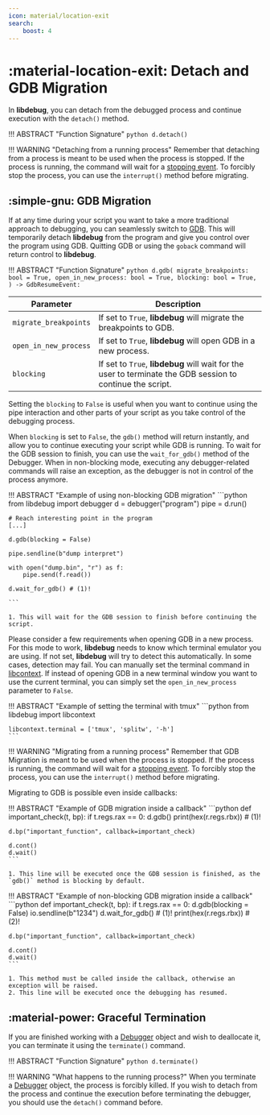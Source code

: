 ```yaml
---
icon: material/location-exit
search:
    boost: 4
---
```

# :material-location-exit: Detach and GDB Migration

In **libdebug**, you can detach from the debugged process and continue execution with the `detach()` method.

!!! ABSTRACT "Function Signature"
    ```python
    d.detach()
    ```

!!! WARNING "Detaching from a running process"
    Remember that detaching from a process is meant to be used when the process is stopped. If the process is running, the command will wait for a [stopping event](../../stopping_events/stopping_events). To forcibly stop the process, you can use the `interrupt()` method before migrating.

## :simple-gnu: GDB Migration
If at any time during your script you want to take a more traditional approach to debugging, you can seamlessly switch to [GDB](https://www.sourceware.org/gdb/). This will temporarily detach **libdebug** from the program and give you control over the program using GDB. Quitting GDB or using the `goback` command will return control to **libdebug**. 

!!! ABSTRACT "Function Signature"
    ```python
    d.gdb(
        migrate_breakpoints: bool = True,
        open_in_new_process: bool = True,
        blocking: bool = True,
    ) -> GdbResumeEvent:
    ```

| Parameter | Description |
| --- | --- |
| `migrate_breakpoints` | If set to `True`, **libdebug** will migrate the breakpoints to GDB. |
| `open_in_new_process` | If set to `True`, **libdebug** will open GDB in a new process. |
| `blocking` | If set to `True`, **libdebug** will wait for the user to terminate the GDB session to continue the script. |

Setting the `blocking` to `False` is useful when you want to continue using the pipe interaction and other parts of your script as you take control of the debugging process.

When `blocking` is set to `False`, the `gdb()` method will return instantly, and allow you to continue executing your script while GDB is running.
To wait for the GDB session to finish, you can use the `wait_for_gdb()` method of the Debugger.
When in non-blocking mode, executing any debugger-related commands will raise an exception, as the debugger is not in control of the process anymore.

!!! ABSTRACT "Example of using non-blocking GDB migration"
    ```python
    from libdebug import debugger
    d = debugger("program")
    pipe = d.run()

    # Reach interesting point in the program
    [...]

    d.gdb(blocking = False)

    pipe.sendline(b"dump interpret")

    with open("dump.bin", "r") as f:
        pipe.send(f.read())

    d.wait_for_gdb() # (1)!

    ```
    
    1. This will wait for the GDB session to finish before continuing the script.

Please consider a few requirements when opening GDB in a new process. For this mode to work, **libdebug** needs to know which terminal emulator you are using. If not set, **libdebug** will try to detect this automatically. In some cases, detection may fail. You can manually set the terminal command in [libcontext](../../from_pydoc/generated/utils/libcontext). If instead of opening GDB in a new terminal window you want to use the current terminal, you can simply set the `open_in_new_process` parameter to `False`.

!!! ABSTRACT "Example of setting the terminal with tmux"
    ```python
    from libdebug import libcontext

    libcontext.terminal = ['tmux', 'splitw', '-h']
    ```

!!! WARNING "Migrating from a running process"
    Remember that GDB Migration is meant to be used when the process is stopped. If the process is running, the command will wait for a [stopping event](../../stopping_events/stopping_events). To forcibly stop the process, you can use the `interrupt()` method before migrating.

Migrating to GDB is possible even inside callbacks:

!!! ABSTRACT "Example of GDB migration inside a callback"
    ```python
    def important_check(t, bp):
        if t.regs.rax == 0:
            d.gdb()
        print(hex(r.regs.rbx)) # (1)!

    d.bp("important_function", callback=important_check)

    d.cont()
    d.wait()
    ```

    1. This line will be executed once the GDB session is finished, as the `gdb()` method is blocking by default.

!!! ABSTRACT "Example of non-blocking GDB migration inside a callback"
    ```python
    def important_check(t, bp):
        if t.regs.rax == 0:
            d.gdb(blocking = False)
            io.sendline(b"1234")
            d.wait_for_gdb() # (1)!
        print(hex(r.regs.rbx)) # (2)!

    d.bp("important_function", callback=important_check)

    d.cont()
    d.wait()
    ```

    1. This method must be called inside the callback, otherwise an exception will be raised.
    2. This line will be executed once the debugging has resumed.

## :material-power: Graceful Termination
If you are finished working with a [Debugger](../../from_pydoc/generated/debugger/debugger/) object and wish to deallocate it, you can terminate it using the `terminate()` command.

!!! ABSTRACT "Function Signature"
    ```python
    d.terminate()
    ```

!!! WARNING "What happens to the running process?"
    When you terminate a [Debugger](../../from_pydoc/generated/debugger/debugger/) object, the process is forcibly killed. If you wish to detach from the process and continue the execution before terminating the debugger, you should use the `detach()` command before.

